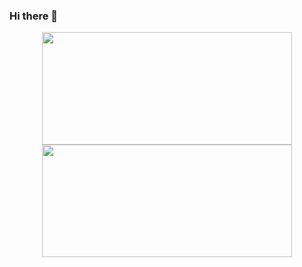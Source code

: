 ### Hi there 👋

<div align = "center">
  <img src = "https://github-readme-stats-swiftwombat.vercel.app/api/?username=swiftwombat&include_orgs=true&show_icons=true&hide_border=true&bg_color=00000000" width=400 height=180>
  <img src = "https://github-readme-stats-swiftwombat.vercel.app/api/top-langs/?username=swiftwombat&include_orgs=true&layout=compact&show_icons=true&hide_border=true&bg_color=00000000" width = 400 height=180>
</div>

<!--
**swiftwombat/swiftwombat** is a ✨ _special_ ✨ repository because its `README.md` (this file) appears on your GitHub profile.

Here are some ideas to get you started:

- 🔭 I’m currently working on ...
- 🌱 I’m currently learning ...
- 👯 I’m looking to collaborate on ...
- 🤔 I’m looking for help with ...
- 💬 Ask me about ...
- 📫 How to reach me: ...
- 😄 Pronouns: ...
- ⚡ Fun fact: ...
-->
